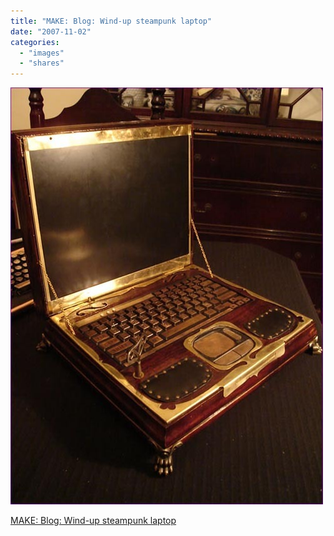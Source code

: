 ```yaml
---
title: "MAKE: Blog: Wind-up steampunk laptop"
date: "2007-11-02"
categories: 
  - "images"
  - "shares"
---
```


![](images/4wnP83SaF1ac0ls2lswG2R4U_500.jpg)

  
[MAKE: Blog: Wind-up steampunk laptop](http://www.makezine.com/blog/archive/2007/11/windup_steampunk_laptop.html?CMP=OTC-0D6B48984890)
